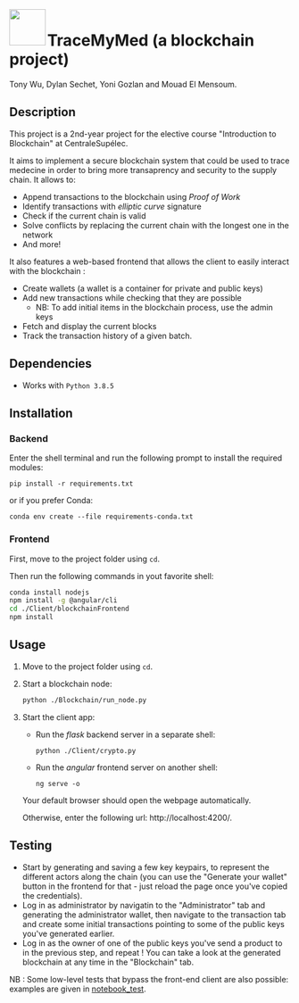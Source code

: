 <img align="left" width="65" right="65" src="https://i.imgur.com/1itG47K.png">

# TraceMyMed (a blockchain project)

Tony Wu, Dylan Sechet, Yoni Gozlan and Mouad El Mensoum.

## Description

This project is a 2nd-year project for the elective course "Introduction to Blockchain"  at CentraleSupélec.

It aims to implement a secure blockchain system that could be used to trace medecine in order to bring more transaprency and security to the supply chain. It allows to:

- Append transactions to the blockchain using *Proof of Work*
- Identify transactions with *elliptic curve* signature
- Check if the current chain is valid
- Solve conflicts by replacing the current chain with the longest one in the network
- And more!



It also features a web-based frontend that allows the client to easily interact with the blockchain :

- Create wallets (a wallet is a container for private and public keys)
- Add new transactions while checking that they are possible
  - NB: To add initial items in the blockchain process, use the admin keys
- Fetch and display the current blocks
- Track the transaction history of a given batch.

## Dependencies

- Works with `Python 3.8.5`



## Installation

### Backend
Enter the shell terminal and run the following prompt to install the required modules:

```shell
pip install -r requirements.txt
```

or if you prefer Conda:

```shell
conda env create --file requirements-conda.txt
```

### Frontend

First, move to the project folder using `cd`.

Then run the following commands in yout favorite shell:

```bash
conda install nodejs
npm install -g @angular/cli
cd ./Client/blockchainFrontend
npm install
```



## Usage

1. Move to the project folder using `cd`.

2. Start a blockchain node:

   ```bash
   python ./Blockchain/run_node.py
   ```
3. Start the client app:

   * Run the *flask* backend server in a separate shell:
     ```
     python ./Client/crypto.py
     ```

   * Run the *angular* frontend server on another shell:

     ```
     ng serve -o
     ```

   Your default browser should open the webpage automatically.

   Otherwise, enter the following url: http://localhost:4200/.



## Testing

* Start by generating and saving a few key keypairs, to represent the different actors along the chain (you can use the "Generate your wallet" button in the frontend for that - just reload the page once you've copied the credentials).
* Log in as administrator by navigatin to the "Administrator" tab and generating the administrator wallet, then navigate to the transaction tab and create some initial transactions pointing to some of the public keys you've generated earlier.
* Log in as the owner of one of the public keys you've send a product to in the previous step, and repeat ! You can take a look at the generated blockchain at any time in the "Blockchain" tab.

NB : Some low-level tests that bypass the front-end client are also possible: examples are given in [notebook_test](./notebook-test/).
